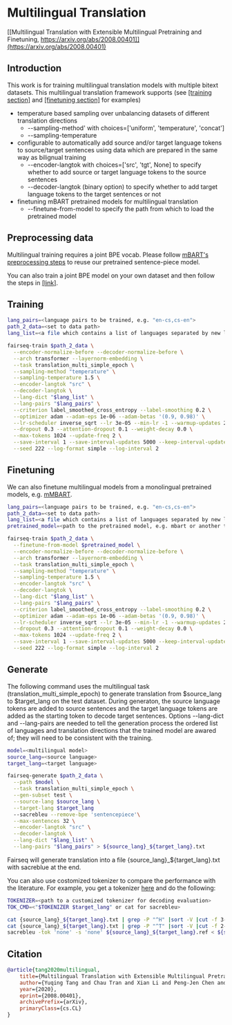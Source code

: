 # Multilingual Translation

[[Multilingual Translation with Extensible Multilingual Pretraining and Finetuning, https://arxiv.org/abs/2008.00401]](https://arxiv.org/abs/2008.00401)

## Introduction

This work is for training multilingual translation models with multiple bitext datasets. This multilingual translation framework supports (see [[training section]](#Training) and [[finetuning section]](#Finetuning) for examples)

* temperature based sampling over unbalancing datasets of different translation directions
  - --sampling-method' with
            choices=['uniform', 'temperature',  'concat']
  - --sampling-temperature
* configurable to automatically add source and/or target language tokens to source/target sentences using data which are prepared in the same way as bilignual training
  - --encoder-langtok with choices=['src', 'tgt', None] to specify whether to add source or target language tokens to the source sentences
  - --decoder-langtok (binary option) to specify whether to add target language tokens to the target sentences or not
* finetuning mBART pretrained models for multilingual translation
  - --finetune-from-model to specify the path from which to load the pretrained model

## Preprocessing data
Multilingual training requires a joint BPE vocab. Please follow [mBART's preprocessing steps](https://github.com/pytorch/fairseq/tree/master/examples/mbart#bpe-data) to reuse our pretrained sentence-piece model.

You can also train a joint BPE model on your own dataset and then follow the steps in [[link]](https://github.com/pytorch/fairseq/tree/master/examples/translation#multilingual-translation).

## Training


```bash
lang_pairs=<language pairs to be trained, e.g. "en-cs,cs-en">
path_2_data=<set to data path>
lang_list=<a file which contains a list of languages separated by new lines>

fairseq-train $path_2_data \
  --encoder-normalize-before --decoder-normalize-before \
  --arch transformer --layernorm-embedding \
  --task translation_multi_simple_epoch \
  --sampling-method "temperature" \
  --sampling-temperature 1.5 \
  --encoder-langtok "src" \
  --decoder-langtok \
  --lang-dict "$lang_list" \
  --lang-pairs "$lang_pairs" \
  --criterion label_smoothed_cross_entropy --label-smoothing 0.2 \
  --optimizer adam --adam-eps 1e-06 --adam-betas '(0.9, 0.98)' \
  --lr-scheduler inverse_sqrt --lr 3e-05 --min-lr -1 --warmup-updates 2500 --max-update 40000 \
  --dropout 0.3 --attention-dropout 0.1 --weight-decay 0.0 \
  --max-tokens 1024 --update-freq 2 \
  --save-interval 1 --save-interval-updates 5000 --keep-interval-updates 10 --no-epoch-checkpoints \
  --seed 222 --log-format simple --log-interval 2
```

## Finetuning
We can also finetune multilingual models from a monolingual pretrained models, e.g. [mMBART](https://github.com/pytorch/fairseq/tree/master/examples/mbart).
```bash
lang_pairs=<language pairs to be trained, e.g. "en-cs,cs-en">
path_2_data=<set to data path>
lang_list=<a file which contains a list of languages separated by new lines>
pretrained_model=<path to the pretrained model, e.g. mbart or another trained multilingual model>

fairseq-train $path_2_data \
  --finetune-from-model $pretrained_model \
  --encoder-normalize-before --decoder-normalize-before \
  --arch transformer --layernorm-embedding \
  --task translation_multi_simple_epoch \
  --sampling-method "temperature" \
  --sampling-temperature 1.5 \
  --encoder-langtok "src" \
  --decoder-langtok \
  --lang-dict "$lang_list" \
  --lang-pairs "$lang_pairs" \
  --criterion label_smoothed_cross_entropy --label-smoothing 0.2 \
  --optimizer adam --adam-eps 1e-06 --adam-betas '(0.9, 0.98)' \
  --lr-scheduler inverse_sqrt --lr 3e-05 --min-lr -1 --warmup-updates 2500 --max-update 40000 \
  --dropout 0.3 --attention-dropout 0.1 --weight-decay 0.0 \
  --max-tokens 1024 --update-freq 2 \
  --save-interval 1 --save-interval-updates 5000 --keep-interval-updates 10 --no-epoch-checkpoints \
  --seed 222 --log-format simple --log-interval 2
```
## Generate
The following command uses the multilingual task (translation_multi_simple_epoch) to generate translation  from $source_lang to $target_lang on the test dataset. During generaton, the source language tokens are added to source sentences and the target language tokens are added as the starting token to decode target sentences. Options --lang-dict and --lang-pairs are needed to tell the generation process the ordered list of languages and translation directions that the trained model are awared of; they will need to be consistent with the training.

```bash
model=<multilingual model>
source_lang=<source language>
target_lang=<target language>

fairseq-generate $path_2_data \
  --path $model \
  --task translation_multi_simple_epoch \
  --gen-subset test \
  --source-lang $source_lang \
  --target-lang $target_lang
  --sacrebleu --remove-bpe 'sentencepiece'\
  --max-sentences 32 \
  --encoder-langtok "src" \
  --decoder-langtok \
  --lang-dict "$lang_list" \
  --lang-pairs "$lang_pairs" > ${source_lang}_${target_lang}.txt
```
Fairseq will generate translation into a file {source_lang}_${target_lang}.txt with sacreblue at the end.

You can also use costomized tokenizer to compare the performance with the literature. For example, you get a tokenizer [here](https://github.com/rsennrich/wmt16-scripts) and do the following:
```bash
TOKENIZER=<path to a customized tokenizer for decoding evaluation>
TOK_CMD=<"$TOKENIZER $target_lang" or cat for sacrebleu>

cat {source_lang}_${target_lang}.txt | grep -P "^H" |sort -V |cut -f 3- |$TOK_CMD > ${source_lang}_${target_lang}.hyp
cat {source_lang}_${target_lang}.txt | grep -P "^T" |sort -V |cut -f 2- |$TOK_CMD > ${source_lang}_${target_lang}.ref
sacrebleu -tok 'none' -s 'none' ${source_lang}_${target_lang}.ref < ${source_lang}_${target_lang}.hyp
```



## Citation

```bibtex
@article{tang2020multilingual,
    title={Multilingual Translation with Extensible Multilingual Pretraining and Finetuning},
    author={Yuqing Tang and Chau Tran and Xian Li and Peng-Jen Chen and Naman Goyal and Vishrav Chaudhary and Jiatao Gu and Angela Fan},
    year={2020},
    eprint={2008.00401},
    archivePrefix={arXiv},
    primaryClass={cs.CL}
}
```
